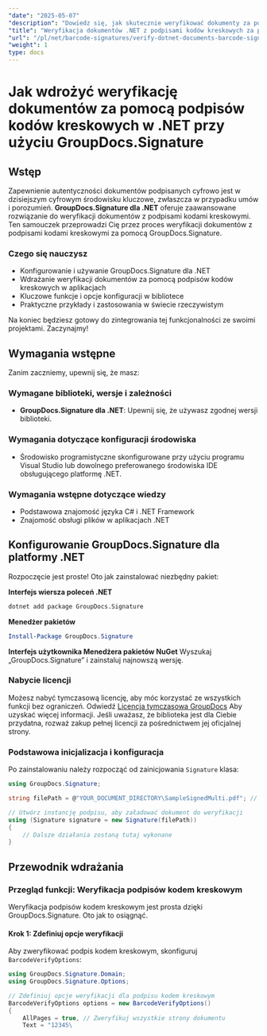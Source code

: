 ```yaml
---
"date": "2025-05-07"
"description": "Dowiedz się, jak skutecznie weryfikować dokumenty za pomocą podpisów kodami kreskowymi za pomocą GroupDocs.Signature dla .NET. Ten przewodnik obejmuje konfigurację, implementację i praktyczne zastosowania."
"title": "Weryfikacja dokumentów .NET z podpisami kodów kreskowych za pomocą GroupDocs.Signature"
"url": "/pl/net/barcode-signatures/verify-dotnet-documents-barcode-signatures-groupdocs/"
"weight": 1
type: docs
---
```

# Jak wdrożyć weryfikację dokumentów za pomocą podpisów kodów kreskowych w .NET przy użyciu GroupDocs.Signature

## Wstęp

Zapewnienie autentyczności dokumentów podpisanych cyfrowo jest w dzisiejszym cyfrowym środowisku kluczowe, zwłaszcza w przypadku umów i porozumień. **GroupDocs.Signature dla .NET** oferuje zaawansowane rozwiązanie do weryfikacji dokumentów z podpisami kodami kreskowymi. Ten samouczek przeprowadzi Cię przez proces weryfikacji dokumentów z podpisami kodami kreskowymi za pomocą GroupDocs.Signature.

### Czego się nauczysz
- Konfigurowanie i używanie GroupDocs.Signature dla .NET
- Wdrażanie weryfikacji dokumentów za pomocą podpisów kodów kreskowych w aplikacjach
- Kluczowe funkcje i opcje konfiguracji w bibliotece
- Praktyczne przykłady i zastosowania w świecie rzeczywistym

Na koniec będziesz gotowy do zintegrowania tej funkcjonalności ze swoimi projektami. Zaczynajmy!

## Wymagania wstępne
Zanim zaczniemy, upewnij się, że masz:

### Wymagane biblioteki, wersje i zależności
- **GroupDocs.Signature dla .NET**: Upewnij się, że używasz zgodnej wersji biblioteki.
  
### Wymagania dotyczące konfiguracji środowiska
- Środowisko programistyczne skonfigurowane przy użyciu programu Visual Studio lub dowolnego preferowanego środowiska IDE obsługującego platformę .NET.
### Wymagania wstępne dotyczące wiedzy
- Podstawowa znajomość języka C# i .NET Framework
- Znajomość obsługi plików w aplikacjach .NET

## Konfigurowanie GroupDocs.Signature dla platformy .NET
Rozpoczęcie jest proste! Oto jak zainstalować niezbędny pakiet:

**Interfejs wiersza poleceń .NET**
```bash
dotnet add package GroupDocs.Signature
```
**Menedżer pakietów**
```powershell
Install-Package GroupDocs.Signature
```
**Interfejs użytkownika Menedżera pakietów NuGet**
Wyszukaj „GroupDocs.Signature” i zainstaluj najnowszą wersję.

### Nabycie licencji
Możesz nabyć tymczasową licencję, aby móc korzystać ze wszystkich funkcji bez ograniczeń. Odwiedź [Licencja tymczasowa GroupDocs](https://purchase.groupdocs.com/temporary-license/) Aby uzyskać więcej informacji. Jeśli uważasz, że biblioteka jest dla Ciebie przydatna, rozważ zakup pełnej licencji za pośrednictwem jej oficjalnej strony.

### Podstawowa inicjalizacja i konfiguracja
Po zainstalowaniu należy rozpocząć od zainicjowania `Signature` klasa:
```csharp
using GroupDocs.Signature;

string filePath = @"YOUR_DOCUMENT_DIRECTORY\SampleSignedMulti.pdf"; // Zastąp rzeczywistą ścieżką pliku

// Utwórz instancję podpisu, aby załadować dokument do weryfikacji
using (Signature signature = new Signature(filePath))
{
    // Dalsze działania zostaną tutaj wykonane
}
```
## Przewodnik wdrażania
### Przegląd funkcji: Weryfikacja podpisów kodem kreskowym
Weryfikacja podpisów kodem kreskowym jest prosta dzięki GroupDocs.Signature. Oto jak to osiągnąć.

#### Krok 1: Zdefiniuj opcje weryfikacji
Aby zweryfikować podpis kodem kreskowym, skonfiguruj `BarcodeVerifyOptions`:
```csharp
using GroupDocs.Signature.Domain;
using GroupDocs.Signature.Options;

// Zdefiniuj opcje weryfikacji dla podpisu kodem kreskowym
BarcodeVerifyOptions options = new BarcodeVerifyOptions()
{
    AllPages = true, // Zweryfikuj wszystkie strony dokumentu
    Text = "12345\